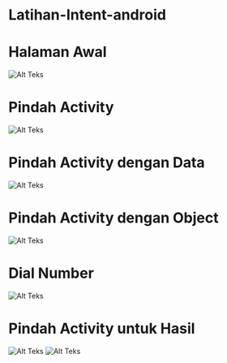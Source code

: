 # Latihan-Intent-android

# Halaman Awal

![Alt Teks](https://github.com/nerhays/Latihan-Intent-android/blob/main/WhatsApp%20Image%202022-02-24%20at%2007.20.58.jpeg)

# Pindah Activity

![Alt Teks](https://github.com/nerhays/Latihan-Intent-android/blob/main/WhatsApp%20Image%202022-02-24%20at%2007.20.58(1).jpeg)

# Pindah Activity dengan Data

![Alt Teks](https://github.com/nerhays/Latihan-Intent-android/blob/main/WhatsApp%20Image%202022-02-24%20at%2007.20.59.jpeg)

# Pindah Activity dengan Object

![Alt Teks](https://github.com/nerhays/Latihan-Intent-android/blob/main/WhatsApp%20Image%202022-02-24%20at%2007.20.59(1).jpeg)

# Dial Number

![Alt Teks](https://github.com/nerhays/Latihan-Intent-android/blob/main/WhatsApp%20Image%202022-02-24%20at%2007.20.59(2).jpeg)

# Pindah Activity untuk Hasil

![Alt Teks](https://github.com/nerhays/Latihan-Intent-android/blob/main/moveforresult.jpeg)
![Alt Teks](https://github.com/nerhays/Latihan-Intent-android/blob/main/hasilmoveforresult.jpeg)
